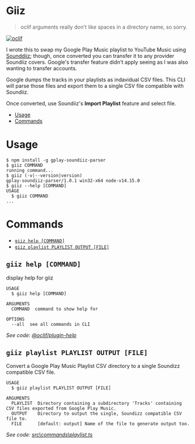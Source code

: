 Giiz
=====================

> oclif arguments really don't like spaces in a directory name, so sorry.

[![oclif](https://img.shields.io/badge/cli-oclif-brightgreen.svg)](https://oclif.io)

I wrote this to swap my Google Play Music playlist to YouTube Music using [Sounddiiz](https://soundiiz.com/); though, once converted you can transfer it to any provider Soundiiz covers. Google's transfer feature didn't apply seeing as I was also wanting to transfer accounts.

Google dumps the tracks in your playlists as indavidual CSV files. This CLI will parse those files and export them to a single CSV file compatible with Soundiiz.

Once converted, use Soundiiz's **Import Playlist** feature and select file.

<!-- toc -->
* [Usage](#usage)
* [Commands](#commands)
<!-- tocstop -->
# Usage
<!-- usage -->
```sh-session
$ npm install -g gplay-soundiiz-parser
$ giiz COMMAND
running command...
$ giiz (-v|--version|version)
gplay-soundiiz-parser/1.0.1 win32-x64 node-v14.15.0
$ giiz --help [COMMAND]
USAGE
  $ giiz COMMAND
...
```
<!-- usagestop -->
# Commands
<!-- commands -->
* [`giiz help [COMMAND]`](#giiz-help-command)
* [`giiz playlist PLAYLIST OUTPUT [FILE]`](#giiz-playlist-playlist-output-file)

## `giiz help [COMMAND]`

display help for giiz

```
USAGE
  $ giiz help [COMMAND]

ARGUMENTS
  COMMAND  command to show help for

OPTIONS
  --all  see all commands in CLI
```

_See code: [@oclif/plugin-help](https://github.com/oclif/plugin-help/blob/v3.2.0/src\commands\help.ts)_

## `giiz playlist PLAYLIST OUTPUT [FILE]`

Convert a Google Play Music Playlist CSV directory to a single Soundizz compatible CSV file.

```
USAGE
  $ giiz playlist PLAYLIST OUTPUT [FILE]

ARGUMENTS
  PLAYLIST  Directory containing a subdirectory 'Tracks' containing CSV files exported from Google Play Music.
  OUTPUT    Directory to output the single, Soundizz compatible CSV file to.
  FILE      [default: output] Name of the file to generate output too.
```

_See code: [src\commands\playlist.ts](https://github.com/realStandal/gplay-soundiiz-parser/blob/v1.0.1/src\commands\playlist.ts)_
<!-- commandsstop -->
